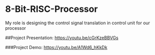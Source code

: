 # 8-Bit-RISC-Processor
My role is designing the control signal translation in control unit for our processor

##Project Presentation:
https://youtu.be/cGrKzeBBVGs

###Project Demo:
https://youtu.be/A1Wd6_hKkDk
